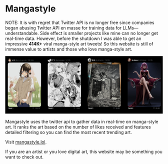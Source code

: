 # Mangastyle

NOTE: It is with regret that Twitter API is no longer free since companies began abusing Twitter API en masse for training data for LLMs—understandable. Side effect is smaller projects like mine can no longer get real-time data. However, before the shutdown I was able to get an impressive **414K+** viral manga-style art tweets! So this website is still of immense value to artists and those who love manga-style art.

![mangastyle gallery](siteexample.png)

Mangastyle uses the twitter api to gather data in real-time on manga-style art. It ranks the art based on the number of likes received and features detailed filtering so you can find the most recent trending art.

Visit [mangastyle.lol](https://mangastyle.lol/).

If you are an artist or you love digital art, this website may be something you want to check out. 
